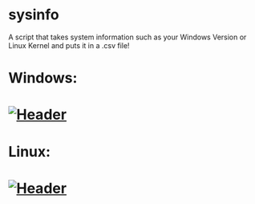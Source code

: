 # sysinfo

A script that takes system information such as your Windows Version or Linux Kernel and puts it in a .csv file!

# Windows:

# [![Header](https://i.imgur.com/PIOsbPq.png)](https://github.com/Plextora/sysinfo/releases/tag/v1.0)

# Linux:

# [![Header](https://i.imgur.com/FjBakTc.gif)](https://github.com/Plextora/sysinfo/releases/tag/v1.0)

